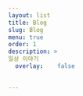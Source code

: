 ```yaml
---
layout: list
title: Blog
slug: Blog
menu: true
order: 1
description: >
일상 이야기
  overlay:    false

 
---
```

